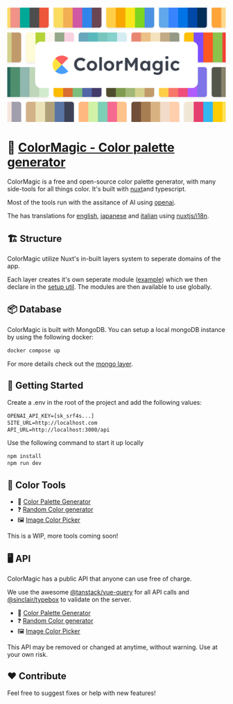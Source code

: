 [![ColorMagic banner](./.github/assets/banner.png)](https://colormagic.app)

# 🎨 [ColorMagic - Color palette generator](https://colormagic.app)

ColorMagic is a free and open-source color palette generator, with many side-tools for all things color. It's built with [nuxt](https://nuxt.com)and typescript.

Most of the tools run with the assitance of AI using [openai](https://openai.com).

The has translations for [english](https://colormagic.app), [japanese](https://colormagic.app/ja) and [italian](https://colormagic.app/it) using [nuxtjs/i18n](https://i18n.nuxtjs.org/).

## <a name="structure">🏗️ Structure</a>

ColorMagic utilize Nuxt's in-built layers system to seperate domains of the app. 

Each layer creates it's own seperate module ([example](/layers/palette/server/palette.module.ts)) which we then declare in the [setup util](/layers/setup/server/utils/setup.util.ts). The modules are then available to use globally.

## <a name="database">📦 Database</a>

ColorMagic is built with MongoDB. You can setup a local mongoDB instance by using the following docker:

```bash
docker compose up
```

For more details check out the [mongo layer](/layers/mongo/server/mongo.module.ts).

## <a name="getting-started">🚀 Getting Started</a>
Create a .env in the root of the project and add the following values:
```env
OPENAI_API_KEY=[sk_srf4s...]
SITE_URL=http://localhost.com
API_URL=http://localhost:3000/api
```

Use the following command to start it up locally
```bash
npm install
npm run dev
```

## <a name="color-tools">🔧 Color Tools</a>

- 🎨 [Color Palette Generator](https://colormagic.app/)
- ❓ [Random Color generator](https://colormagic.app/random-color)
- 🖼️ [Image Color Picker](https://colormagic.app/image-color-picker)

This is a WIP, more tools coming soon!

## <a name="api">🖥️ API</a>

ColorMagic has a public API that anyone can use free of charge. 

We use the awesome [@tanstack/vue-query](https://github.com/TanStack/query) for all API calls and [@sinclair/typebox](https://github.com/sinclairzx81/typebox) to validate on the server.

- 🎨 [Color Palette Generator](https://colormagic.app/)
- ❓ [Random Color generator](https://colormagic.app/random-color)
- 🖼️ [Image Color Picker](https://colormagic.app/image-color-picker)

This API may be removed or changed at anytime, without warning. Use at your own risk.

## <a name="contribute">❤️ Contribute</a>

Feel free to suggest fixes or help with new features!
